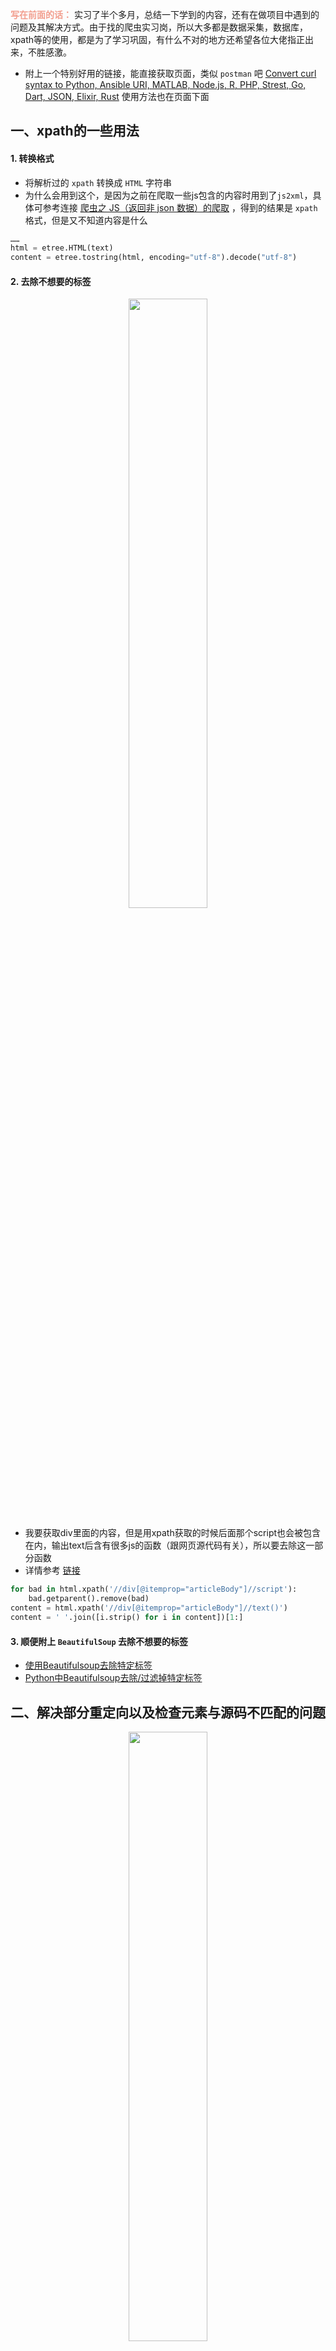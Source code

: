 
<font color="#f29e8e">**写在前面的话：**</font> 实习了半个多月，总结一下学到的内容，还有在做项目中遇到的问题及其解决方式。由于找的爬虫实习岗，所以大多都是数据采集，数据库，xpath等的使用，都是为了学习巩固，有什么不对的地方还希望各位大佬指正出来，不胜感激。

- 附上一个特别好用的链接，能直接获取页面，类似 `postman` 吧 [Convert curl syntax to Python, Ansible URI, MATLAB, Node.js, R, PHP, Strest, Go, Dart, JSON, Elixir, Rust](!https://curl.trillworks.com/) 使用方法也在页面下面


##   一、xpath的一些用法

#### 1. 转换格式
- 将解析过的 `xpath` 转换成 `HTML` 字符串
- 为什么会用到这个，是因为之前在爬取一些js包含的内容时用到了`js2xml`，具体可参考连接 [爬虫之 JS（返回非 json 数据）的爬取](!https://blog.csdn.net/q18421896/article/details/89933442) ，得到的结果是 `xpath` 格式，但是又不知道内容是什么

```py
……
html = etree.HTML(text)
content = etree.tostring(html, encoding="utf-8").decode("utf-8")
```

#### 2. 去除不想要的标签
<div align="center"><img src="https://img-blog.csdnimg.cn/20200708155301146.png
" width="50%" alt=""></div>

- 我要获取div里面的内容，但是用xpath获取的时候后面那个script也会被包含在内，输出text后含有很多js的函数（跟网页源代码有关），所以要去除这一部分函数
- 详情参考 [链接](!https://stackoverflow.com/questions/7981840/how-to-remove-an-element-in-lxml)

```py
for bad in html.xpath('//div[@itemprop="articleBody"]//script'):
    bad.getparent().remove(bad)
content = html.xpath('//div[@itemprop="articleBody"]//text()')
content = ' '.join([i.strip() for i in content])[1:]
```

#### 3. 顺便附上 `BeautifulSoup` 去除不想要的标签
- [使用Beautifulsoup去除特定标签](!https://blog.csdn.net/felcon/article/details/47978233)
- [Python中Beautifulsoup去除/过滤掉特定标签](!https://blog.csdn.net/jiahao1186/article/details/89492513?utm_medium=distribute.pc_relevant.none-task-blog-BlogCommendFromMachineLearnPai2-1.nonecase&depth_1-utm_source=distribute.pc_relevant.none-task-blog-BlogCommendFromMachineLearnPai2-1.nonecase)




##  二、解决部分重定向以及检查元素与源码不匹配的问题


<div align="center"><img src="https://img-blog.csdnimg.cn/20200709201236835.png
" width="50%" alt=""></div>


- 如上图，我要下载点击 `download` 后的 `pdf` ，点击之后会发现两个问题
    - 审查元素看到的链接并不在源码内，具体看下图（通过搜索`download`字段查到），可以看到两者链接不一样
    <div align="center"><img src="https://img-blog.csdnimg.cn/20200709202730604.png" width="70%" alt=""></div>

    - 点击后需要提交信息才能获取到 `pdf`
    <div align="center"><img src="https://img-blog.csdnimg.cn/2020070920230810.png" width="50%" height="20%" alt=""></div>

####  1. 解决链接获取问题

由于是整个网站(基于该域名下的所有子网站)需要获取，所以采用正则的方式解决，一些具体的需求加判断就行了。该网站点开后 `需要提交信息，但是不需要注册` ，那么一般就会有个 `重定向链接` 或在 `js` 代码里，在 `源码` 中找到就行了，可看下图，因此所有的目的就只有一个——找到最终含有 `pdf` 的重定向链接。



```py
sub_text = re.findall('<a href="(https://cta-redirect.*?)" target="_blank">', sub_html, re.S|re.M)

# 获取结果
# ['https://cta-redirect.hubspot.com/cta/redirect/3354902/4c3980eb-c827-4c5e-9b2c-83e1063314ba]

response = requests.get(sub_text[0], headers=headers, allow_redirects=True).text
```

#### 2. 解决重定向问题

点开该链接，你会发现这个链接还是重定向到某个链接，接下来进行 `requests` 请求，仍然获取不到，加上重定向参数 `allow_redirects=True` 仍然不会直接指向所需链接。得到如下结果

```html
<!-- 上述结果如下 -->
<!DOCTYPE HTML>
<html lang="en-US">
    <head>
        <meta charset="UTF-8">
        <meta http-equiv="refresh" content="0;url=https://www.cybereason.com/ransomware-decoded-whitepaper">
        <script>
            var referrer = encodeURIComponent(document.referrer);
            var redirectUrl = "https://www.cybereason.com/ransomware-decoded-whitepaper";
            if(referrer != "" && referrer !== null) {
                if(redirectUrl.indexOf("&") != -1) {
                    redirectUrl = redirectUrl + "&" + "utm_referrer=" + referrer;
                } else {
                    redirectUrl = redirectUrl + "?" + "utm_referrer=" + referrer;
                }
            }
            window.location.href = redirectUrl
        </script>
        <title>Redirecting...</title>
    </head>
    <body>
        <a href="https://www.cybereason.com/ransomware-decoded-whitepaper">Click here if you're not redirected automatically...</a>
    </body>
</html>
```
不过在这里获得的内容可以看到重定向的链接，那么再进行一次重定向即可

```py
redirect_url = re.findall('redirectUrl = "(http.*?)";?', response, re.S|re.M)[0]
print(redirect_url)

# https://www.cybereason.com/ransomware-decoded-whitepaper

""""""
```

#### 3. 解决提交信息才能获取内容的问题

上述链接打开直接查看源码搜索 `pdf` 即可看到需要的信息，会发现在 `script` 标签里，用 `正则` 获取就可以了

<div align="center"><img src="https://img-blog.csdnimg.cn/20200709204032424.png" width="50%" alt=""></div>

```py
text = requests.get(redirect_url, headers=headers).text
pdf_text = re.findall('redirectUrl: "(https:.*?.pdf)', text, re.S|re.M)[0].replace('\\', '')
print(pdf_text)
# https://www.cybereason.com/hubfs/2020_05_Ransomware_Decoded.pdf
```

正则的使用也是马马虎虎，会一些基本的匹配，太复杂的写不来，也得多练习~

## 三、时间正规化

- 关键就是两个函数：strptime(str, str对应的格式), strftime(你想要的格式)
- 前者将其解析为datetime形式，后者转换为你需要的形式

`strptime(str, str对应的格式)` 对应的格式意思就是 月份有对应的字母，年份也一样，哪里用符号隔开，就加上相同的符号。
具体对应字母可参考 [python对时间日期做格式化](!https://blog.csdn.net/muzilanlan/article/details/45647333?utm_medium=distribute.pc_relevant_t0.none-task-blog-BlogCommendFromMachineLearnPai2-1.nonecase&depth_1-utm_source=distribute.pc_relevant_t0.none-task-blog-BlogCommendFromMachineLearnPai2-1.nonecase)

```py
time = 'Apr 09, 2020'
time = datetime.datetime.strptime(time.strip(), '%b %d, %Y').strftime('%Y-%m-%d %H:%M:%S')

time = 'June/09/2020'
time = datetime.datetime.strptime(time.strip(), '%B/%d/%Y').strftime('%Y-%m-%d %H:%M:%S')
```




##  四、 数据库的连接

具体的创建表什么的还得学一下，都是指令的事，就是怎么跟 `py` 能够接在一起

####  1. 连接
为了项目的维护，所以形成了加入大量异常捕捉以及打日志的习惯，便于排错。

```py
import pymysql
pymysql.install_as_MySQLdb()
from Log import Log
log = Log(__name__).getlog()

def getConnection():
    return pymysql.connect(Config.db_url, Config.db_user, db_password, Config.db_database, charset='utf8', 
                           connect_timeout=Config.timeout,read_timeout=Config.timeout_page, write_timeout=Config.timeout_page)

def closeConnection(connection):
    # 关闭数据库连接
    connection.close()
```


####  2. 存入数据、取出数据
```py
def update(sql, data):
    """
    :param sqlupdate:  直接定义需呀执行的sql , 支持 delete, update, insert
    :param data:       直接定义对应 delete, update, insert 中的 db.table.cols 信息
    :return:
    """
    try:
        dbc = getConnection()
    except pymysql.err as e:
        log.error('[UPDATEDB] ' + str(e))
    cursor = dbc.cursor()
    try:
        cursor.execute(sql, data)
        dbc.commit()
    except pymysql.err as e:
        log.error('[UPDATEDB] ' + str(e))
    finally:
        cursor.close()
        dbc.close()

# 如果没有可传的参数就传 ()
def select(sql, data):
    try:
        dbc = getConnection()
    except pymysql.err as e:
        log.error('[SELECT] ' + str(e))

    cursor = dbc.cursor()
    try:
        cursor.execute(sql, data)
        results = cursor.fetchall();
    except pymysql.err as e:
        log.error('[SELECT] ' + str(e))

    finally:
        cursor.close()
        dbc.close()

    return results
```


